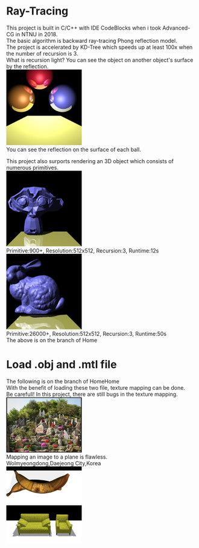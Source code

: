 # Ray-Tracing

This project is built in C/C++ with IDE CodeBlocks when i took Advanced-CG in NTNU in 2018.  
The basic algorithm is backward ray-tracing Phong reflection model.  
The project is accelerated by KD-Tree which speeds up at least 100x when the number of recursion is 3.  
What is recursion light? You can see the object on another object's surface by the reflection.  
<img src="Picture/ball.jpg" width="200" >  
You can see the reflection on the surface of each ball.  

This project also surports rendering an 3D object which consists of numerous primitives.  
<img src="Picture/monkey512.jpg" width="200" >  
Primitive:900+, Resolution:512x512, Recursion:3, Runtime:12s  
<img src="Picture/bunny512.jpg" width="200" >  
Primitive:26000+, Resolution:512x512, Recursion:3, Runtime:50s  
The above is on the branch of Home  


# Load .obj and .mtl file  
The following is on the branch of HomeHome  
With the benefit of loading these two file, texture mapping can be done.  
Be carefull! In this project, there are still bugs in the texture mapping.  
<img src="Picture/Ambition.jpg" width="200" >  
Mapping an image to a plane is flawless.   
Wolmyeongdong,Daejeong City,Korea   
<img src="Picture/banana.jpg" width="200" >  
<img src="Picture/sofa.jpg" width="200" >  
